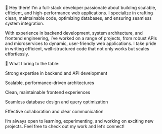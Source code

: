 👋 Hey there! I’m a full-stack developer passionate about building scalable, efficient, and high-performance web applications. I specialize in crafting clean, maintainable code, optimizing databases, and ensuring seamless system integration.

With experience in backend development, system architecture, and frontend engineering, I’ve worked on a range of projects, from robust APIs and microservices to dynamic, user-friendly web applications. I take pride in writing efficient, well-structured code that not only works but scales effortlessly.

🚀 What I bring to the table:

Strong expertise in backend and API development

Scalable, performance-driven architectures

Clean, maintainable frontend experiences

Seamless database design and query optimization

Effective collaboration and clear communication

I’m always open to learning, experimenting, and working on exciting new projects. Feel free to check out my work and let’s connect!
